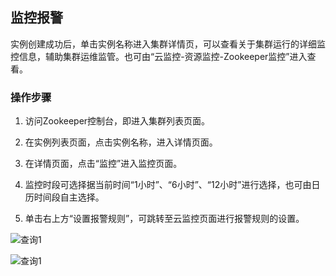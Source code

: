 ## 监控报警
实例创建成功后，单击实例名称进入集群详情页，可以查看关于集群运行的详细监控信息，辅助集群运维监管。也可由“云监控-资源监控-Zookeeper监控”进入查看。</br>

### 操作步骤
1. 访问Zookeeper控制台，即进入集群列表页面。</br>

2. 在实例列表页面，点击实例名称，进入详情页面。</br>

3. 在详情页面，点击“监控”进入监控页面。</br>

4. 监控时段可选择据当前时间“1小时”、“6小时”、“12小时”进行选择，也可由日历时间段自主选择。</br>

5. 单击右上方“设置报警规则”，可跳转至云监控页面进行报警规则的设置。

![查询1](https://github.com/jdcloudcom/cn/blob/zookeeperv2/image/Internet-Middleware/JCS-for-ZK/monitor2.png)

![查询1](https://github.com/jdcloudcom/cn/blob/zookeeperv2/image/Internet-Middleware/JCS-for-ZK/monitor1.png)
